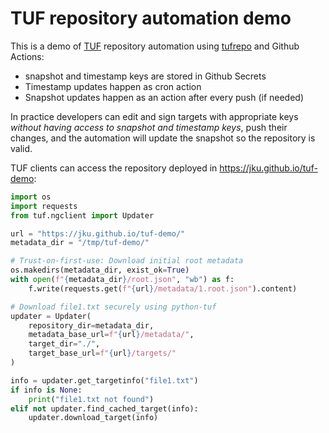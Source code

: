 # TUF repository automation demo

This is a demo of [TUF](https://theupdateframework.io/) repository automation
using [tufrepo](https://github.com/vmware-labs/repository-editor-for-tuf) and
Github Actions:
 * snapshot and timestamp keys are stored in Github Secrets
 * Timestamp updates happen as cron action
 * Snapshot updates happen as an action after every push (if needed)

In practice developers can edit and sign targets with appropriate keys _without
having access to snapshot and timestamp keys_, push their changes, and the
automation will update the snapshot so the repository is valid.

TUF clients can access the repository deployed in
https://jku.github.io/tuf-demo:

```python
import os
import requests
from tuf.ngclient import Updater

url = "https://jku.github.io/tuf-demo/"
metadata_dir = "/tmp/tuf-demo/"

# Trust-on-first-use: Download initial root metadata
os.makedirs(metadata_dir, exist_ok=True)
with open(f"{metadata_dir}/root.json", "wb") as f:
    f.write(requests.get(f"{url}/metadata/1.root.json").content)

# Download file1.txt securely using python-tuf
updater = Updater(
    repository_dir=metadata_dir,
    metadata_base_url=f"{url}/metadata/",
    target_dir="./",
    target_base_url=f"{url}/targets/"
)

info = updater.get_targetinfo("file1.txt")
if info is None:
    print("file1.txt not found")
elif not updater.find_cached_target(info):
    updater.download_target(info)
```
